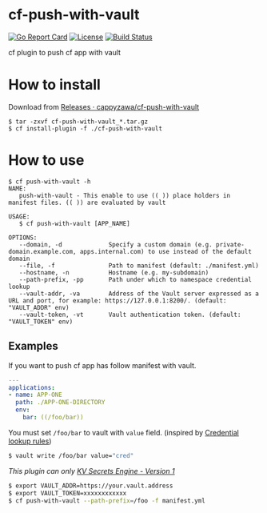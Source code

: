 # cf-push-with-vault
[![Go Report Card](https://goreportcard.com/badge/github.com/cappyzawa/cf-push-with-vault)](https://goreportcard.com/report/github.com/cappyzawa/cf-push-with-vault)
[![License](https://img.shields.io/badge/License-Apache%202.0-blue.svg)](https://opensource.org/licenses/Apache-2.0)
[![Build Status](https://concourse.ik.am:14161/api/v1/teams/cappyzawa/pipelines/cf-push-with-vault/jobs/test-master/badge)](https://concourse.ik.am:14161/teams/cappyzawa/pipelines/cf-push-with-vault)

cf plugin to push cf app with vault

# How to install
Download from [Releases · cappyzawa/cf\-push\-with\-vault](https://github.com/cappyzawa/cf-push-with-vault/releases)
```
$ tar -zxvf cf-push-with-vault_*.tar.gz
$ cf install-plugin -f ./cf-push-with-vault 
```

# How to use
```
$ cf push-with-vault -h
NAME:
   push-with-vault - This enable to use (( )) place holders in manifest files. (( )) are evaluated by vault

USAGE:
   $ cf push-with-vault [APP_NAME]

OPTIONS:
   --domain, -d             Specify a custom domain (e.g. private-domain.example.com, apps.internal.com) to use instead of the default domain
   --file, -f               Path to manifest (default: ./manifest.yml)
   --hostname, -n           Hostname (e.g. my-subdomain)
   --path-prefix, -pp       Path under which to namespace credential lookup
   --vault-addr, -va        Address of the Vault server expressed as a URL and port, for example: https://127.0.0.1:8200/. (default: "VAULT_ADDR" env)
   --vault-token, -vt       Vault authentication token. (default: "VAULT_TOKEN" env)
```

## Examples 
If you want to push cf app has follow manifest with vault.

```yml
---
applications:
- name: APP-ONE
  path: ./APP-ONE-DIRECTORY
  env:
    bar: ((/foo/bar))
```

You must set `/foo/bar` to vault with `value` field. (inspired by [Credential lookup rules](https://concourse-ci.org/vault-credential-manager.html))

```bash
$ vault write /foo/bar value="cred"
```

_This plugin can only [KV Secrets Engine \- Version 1](https://www.vaultproject.io/docs/secrets/kv/kv-v1.html)_

```bash
$ export VAULT_ADDR=https://your.vault.address
$ export VAULT_TOKEN=xxxxxxxxxxxx
$ cf push-with-vault --path-prefix=/foo -f manifest.yml
```
